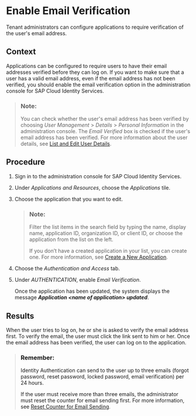 <!-- loio483d26cb9a844ff1890530f3e078f088 -->

# Enable Email Verification

Tenant administrators can configure applications to require verification of the user's email address.



## Context

Applications can be configured to require users to have their email addresses verified before they can log on. If you want to make sure that a user has a valid email address, even if the email address has not been verified, you should enable the email verification option in the administration console for SAP Cloud Identity Services.

> ### Note:  
> You can check whether the user's email address has been verified by choosing *User Management* \> *Details* \> *Personal Information* in the administration console. The *Email Verified* box is checked if the user's email address has been verified. For more information about the user details, see [List and Edit User Details](list-and-edit-user-details-045cb01.md).



## Procedure

1.  Sign in to the administration console for SAP Cloud Identity Services.

2.  Under *Applications and Resources*, choose the *Applications* tile.

3.  Choose the application that you want to edit.

    > ### Note:  
    > Filter the list items in the search field by typing the name, display name, application ID, organization ID, or client ID, or choose the application from the list on the left.
    > 
    > If you don’t have a created application in your list, you can create one. For more information, see [Create a New Application](create-a-new-application-0d4b255.md).

4.  Choose the *Authentication and Access* tab.

5.  Under *AUTHENTICATION*, enable *Email Verification*.

    Once the application has been updated, the system displays the message ***Application <name of application\> updated***.




<a name="loio483d26cb9a844ff1890530f3e078f088__result_ovm_hqg_jdb"/>

## Results

When the user tries to log on, he or she is asked to verify the email address first. To verify the email, the user must click the link sent to him or her. Once the email address has been verified, the user can log on to the application.

> ### Remember:  
> Identity Authentication can send to the user up to three emails \(forgot password, reset password, locked password, email verification\) per 24 hours.
> 
> If the user must receive more than three emails, the administrator must reset the counter for email sending first. For more information, see [Reset Counter for Email Sending](reset-counter-for-email-sending-08f634b.md).

